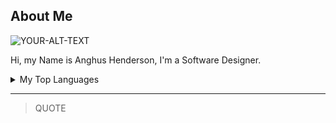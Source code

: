 ## About Me
<!-- COMMENT -->


<picture>
 <source media="(prefers-color-scheme: dark)" srcset="https://artprojectsforkids.org/wp-content/uploads/2023/03/Draw-a-Four-Leaf-Clover.jpg">
 <source media="(prefers-color-scheme: light)" srcset="https://artprojectsforkids.org/wp-content/uploads/2023/03/Draw-a-Four-Leaf-Clover.jpg">
 <img alt="YOUR-ALT-TEXT" src="https://artprojectsforkids.org/wp-content/uploads/2023/03/Draw-a-Four-Leaf-Clover.jpg">
</picture>

 Hi, my Name is Anghus Henderson, I'm a Software Designer.
<details>
<summary>My Top Languages</summary>

| Rank | Languages I Have Experience In |
|-----:|---------------|
|     1|  Visual Basic |
|     2|  C            |
|     3|  C++          |
|     4|  Python       |
|     5|  Java         |
|     6|  SQL          |

</details>

---

> QUOTE

<!--
**Indigo-Fera/Indigo-Fera** is a ✨ _special_ ✨ repository because its `README.md` (this file) appears on your GitHub profile.

Here are some ideas to get you started:

- Hi, my Name is Anghus Henderson, I'm a Programmer

- 🔭 I’m currently working on ...
- 🌱 I’m currently learning ...
- 👯 I’m looking to collaborate on ...
- 🤔 I’m looking for help with ...
- 💬 Ask me about ...
- 📫 How to reach me: ...
- 😄 Pronouns: He/Him
- ⚡ Fun fact: ...
-->
